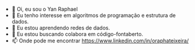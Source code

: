 - 👋 Oi, eu sou o Yan Raphael 
- 👀 Eu tenho interesse  em algoritmos de programação e estrutura de dados.
- 🌱 Eu estou aprendendo redes de dados.
- 💞️ Eu estou buscando colabora em código-fontaberto.
- 📫 Onde pode me encontrar  https://www.linkedin.com/in/oraphateixeira/

<!---
oraphateixeira/oraphateixeira is a ✨ special ✨ repository because its `README.md` (this file) appears on your GitHub profile.
You can click the Preview link to take a look at your changes.
--->
